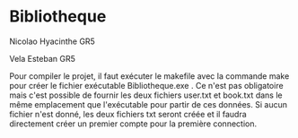 # Bibliotheque
Nicolao Hyacinthe GR5

Vela Esteban GR5

Pour compiler le projet, il faut exécuter le makefile avec la commande make pour créer le fichier exécutable Bibliotheque.exe .
Ce n'est pas obligatoire mais c'est possible de fournir les deux fichiers user.txt et book.txt dans le même emplacement que l'exécutable pour partir de ces données.
Si aucun fichier n'est donné, les deux fichiers txt seront créée et il faudra directement créer un premier compte pour la première connection.
